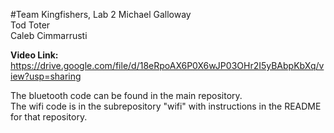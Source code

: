 #Team Kingfishers, Lab 2
Michael Galloway  
Tod Toter  
Caleb Cimmarrusti  

**Video Link:**  
https://drive.google.com/file/d/18eRpoAX6P0X6wJP03OHr2I5yBAbpKbXq/view?usp=sharing   

The bluetooth code can be found in the main repository.  
The wifi code is in the subrepository "wifi" with instructions in the README for that repository.  
